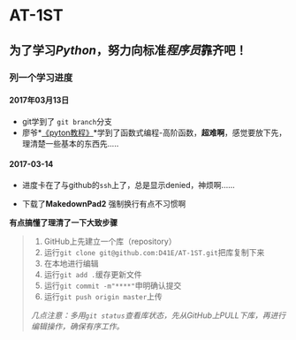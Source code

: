 # AT-1ST
## 为了学习*Python*，努力向标准*程序员*靠齐吧！
### 列一个学习进度
#### 2017年03月13日
- git学到了 `git branch`分支
- 廖爷*[《pyton教程》](http://www.liaoxuefeng.com/wiki/0014316089557264a6b348958f449949df42a6d3a2e542c000)*学到了函数式编程-高阶函数，**超难啊**，感觉要放下先，理清楚一些基本的东西先.....
#### 2017-03-14
- 进度卡在了与github的`ssh`上了，总是显示denied，神烦啊......

- 下载了**MakedownPad2** 强制换行有点不习惯啊
 
**有点搞懂了理清了一下大致步骤**
> 1. GitHub上先建立一个库（repository）
> 2. 运行`git clone git@github.com:D41E/AT-1ST.git`把库复制下来
> 3. 在本地进行编辑
> 4. 运行`git add .`缓存更新文件
> 5. 运行`git commit -m"****"`申明确认提交
> 6. 运行`git push origin master`上传
> 
> *几点注意：多用`git status`查看库状态，先从GitHub上PULL下库，再进行编辑操作，确保有序工作。*



